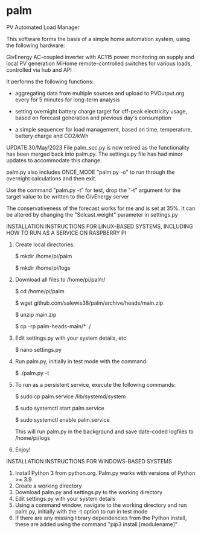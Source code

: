 # palm
PV Automated Load Manager

This software forms the basis of a simple home automation system, using the following hardware:

GivEnergy AC-coupled inverter with AC115 power monitoring on supply and local PV generation
MiHome remote-controlled switches for various loads, controlled via hub and API

It performs the following functions:

* aggregating data from multiple sources and upload to PVOutput.org every for 5 minutes for long-term analysis

* setting overnight battery charge target for off-peak electricity usage, based on forecast generation and previous day's consumption

* a simple sequencer for load management, based on time, temperature, battery charge and CO2/kWh

UPDATE 30/May/2023
File palm_soc.py is now retired as the functionality has been merged back into palm.py. The settings.py file has had minor updates to accommodate this change.

palm.py also includes ONCE_MODE "palm.py -o" to run through the overnight calculations and then exit.

Use the command "palm.py -t" for test, drop the "-t" argument for the target value to be written to the GivEnergy server

The conservativeness of the forecast works for me and is set at 35%. It can be altered by changing the "Solcast.weight" parameter in settings.py 

INSTALLATION INSTRUCTIONS FOR LINUX-BASED SYSTEMS, INCLUDING HOW TO RUN AS A SERVICE ON RASPBERRY PI
1. Create local directories:

    $ mkdir /home/pi/palm

    $ mkdir /home/pi/logs

2. Download all files to /home/pi/palm/

    $ cd /home/pi/palm

    $ wget github.com/salewis38/palm/archive/heads/main.zip

    $ unzip main.zip

    $ cp -rp palm-heads-main/* ./
    
3. Edit settings.py with your system details, etc

    $ nano settings.py

4. Run palm.py, initially in test mode with the command:

    $ ./palm.py -t

5. To run as a persistent service, execute the following commands:

    $ sudo cp palm.service /lib/systemd/system
 
    $ sudo systemctl start palm.service
    
    $ sudo systemctl enable palm.service
 
    This will run palm.py in the background and save date-coded logfiles to /home/pi/logs
    
 6. Enjoy!

INSTALLATION INSTRUCTIONS FOR WINDOWS-BASED SYSTEMS
1.    Install Python 3 from python.org. Palm.py works with versions of Python >= 3.9
2.    Create a working directory
3.    Download palm.py and settings.py to the working directory
4.    Edit settings.py with your system details
5.    Using a command window, navigate to the working directory and run palm.py, initially with the -t option to run in test mode
6.    If there are any missing library dependencies from the Python install, these are added using the command "pip3 install [modulename]"

